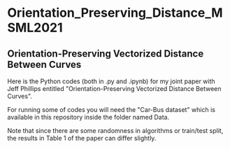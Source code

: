 # Orientation_Preserving_Distance_MSML2021

## Orientation-Preserving Vectorized Distance Between Curves

Here is the Python codes (both in .py and .ipynb) for my joint paper with Jeff Phillips entitled "Orientation-Preserving Vectorized Distance Between Curves".

For running some of codes you will need the "Car-Bus dataset" which is available in this repository inside the folder named Data.

Note that since there are some randomness in algorithms or train/test split, the results in Table 1 of the paper can differ slightly.
